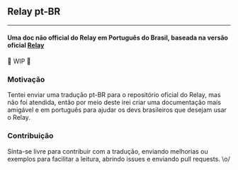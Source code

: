 ## Relay pt-BR
---
#### Uma doc não official do Relay em Português do Brasil, baseada na versão oficial [Relay](https://relay.dev/docs/)

🚧 WIP 🚧

### Motivação
Tentei enviar uma tradução pt-BR para o repositório oficial do Relay, mas não foi atendida, então por meio deste irei criar uma documentação mais amigável e em português para ajudar os devs brasileiros que desejam usar o Relay.

### Contribuição
Sinta-se livre para contribuir com a tradução, enviando melhorias ou exemplos para facilitar a leitura, abrindo issues e enviando pull requests. \o/